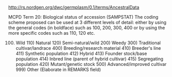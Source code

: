 http://rs.nordgen.org/dwc/germplasm/0.1/terms/AncestralData

MCPD Term 20: Biological status of accession (SAMPSTAT) The coding scheme proposed can be used at 3 different levels of detail: either by using the general codes (in boldface) such as 100, 200, 300, 400 or by using the more specific codes such as 110, 120 etc.

100) Wild 110) Natural 120) Semi-natural/wild 200) Weedy 300) Traditional cultivar/landrace 400) Breeding/research material 410) Breeder's line 411) Synthetic population 412) Hybrid 413) Founder stock/base population 414) Inbred line (parent of hybrid cultivar) 415) Segregating population 420) Mutant/genetic stock 500) Advanced/improved cultivar 999) Other (Elaborate in REMARKS field)